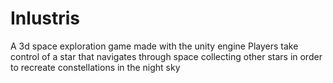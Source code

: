 # Inlustris
A 3d space exploration game made with the unity engine 
Players take control of a star that navigates through space collecting other stars in order to recreate constellations in the night sky 
